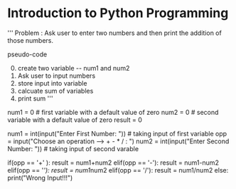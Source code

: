# Introduction to Python Programming

'''
Problem : Ask user to enter two numbers and then print the addition of those numbers.

pseudo-code

0. create two variable -- num1 and num2
1. Ask user to input numbers
2. store input into variable
3. calcuate sum of variables
4. print sum
'''

num1 = 0 # first variable with a default value of zero
num2 = 0 # second variable with a default value of zero
result = 0

num1 = int(input("Enter First Number: ")) # taking input of first variable
opp = input("Choose an operation --> + - * / : ")
num2 = int(input("Enter Second Number: ")) # taking input of second varable

if(opp == '+' ):
    result =  num1+num2
elif(opp == '-'):
    result = num1-num2
elif(opp == '*'):
    result = num1*num2
elif(opp == '/'):
    result = num1/num2
else:
    print("Wrong Input!!!")
